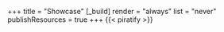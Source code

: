 +++
title = "Showcase"
[_build]
  render = "always"
  list = "never"
  publishResources = true
+++
{{< piratify >}}
